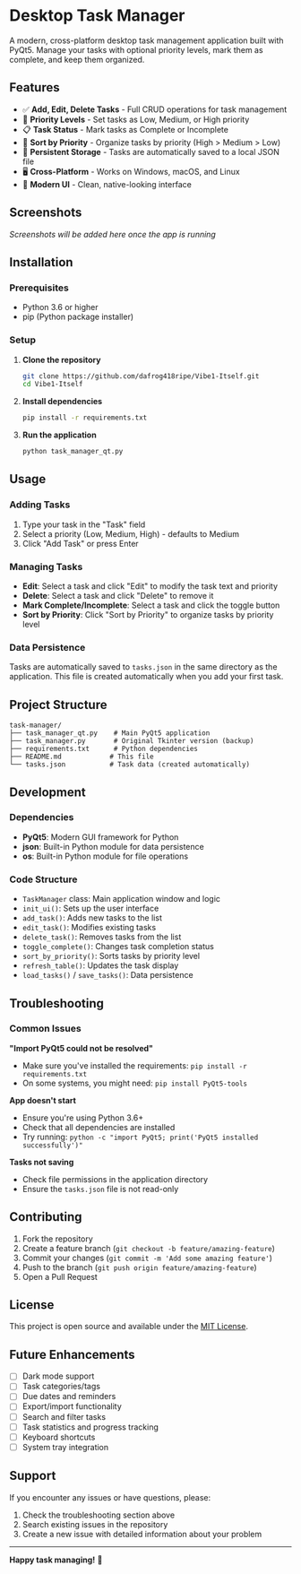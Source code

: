 # Desktop Task Manager

A modern, cross-platform desktop task management application built with PyQt5. Manage your tasks with optional priority levels, mark them as complete, and keep them organized.

## Features

- ✅ **Add, Edit, Delete Tasks** - Full CRUD operations for task management
- 🎯 **Priority Levels** - Set tasks as Low, Medium, or High priority
- 📋 **Task Status** - Mark tasks as Complete or Incomplete
- 🔄 **Sort by Priority** - Organize tasks by priority (High > Medium > Low)
- 💾 **Persistent Storage** - Tasks are automatically saved to a local JSON file
- 🖥️ **Cross-Platform** - Works on Windows, macOS, and Linux
- 🎨 **Modern UI** - Clean, native-looking interface

## Screenshots

*Screenshots will be added here once the app is running*

## Installation

### Prerequisites

- Python 3.6 or higher
- pip (Python package installer)

### Setup

1. **Clone the repository**
   ```bash
   git clone https://github.com/dafrog418ripe/Vibe1-Itself.git
   cd Vibe1-Itself
   ```

2. **Install dependencies**
   ```bash
   pip install -r requirements.txt
   ```

3. **Run the application**
   ```bash
   python task_manager_qt.py
   ```

## Usage

### Adding Tasks
1. Type your task in the "Task" field
2. Select a priority (Low, Medium, High) - defaults to Medium
3. Click "Add Task" or press Enter

### Managing Tasks
- **Edit**: Select a task and click "Edit" to modify the task text and priority
- **Delete**: Select a task and click "Delete" to remove it
- **Mark Complete/Incomplete**: Select a task and click the toggle button
- **Sort by Priority**: Click "Sort by Priority" to organize tasks by priority level

### Data Persistence
Tasks are automatically saved to `tasks.json` in the same directory as the application. This file is created automatically when you add your first task.

## Project Structure

```
task-manager/
├── task_manager_qt.py    # Main PyQt5 application
├── task_manager.py       # Original Tkinter version (backup)
├── requirements.txt      # Python dependencies
├── README.md            # This file
└── tasks.json           # Task data (created automatically)
```

## Development

### Dependencies
- **PyQt5**: Modern GUI framework for Python
- **json**: Built-in Python module for data persistence
- **os**: Built-in Python module for file operations

### Code Structure
- `TaskManager` class: Main application window and logic
- `init_ui()`: Sets up the user interface
- `add_task()`: Adds new tasks to the list
- `edit_task()`: Modifies existing tasks
- `delete_task()`: Removes tasks from the list
- `toggle_complete()`: Changes task completion status
- `sort_by_priority()`: Sorts tasks by priority level
- `refresh_table()`: Updates the task display
- `load_tasks()` / `save_tasks()`: Data persistence

## Troubleshooting

### Common Issues

**"Import PyQt5 could not be resolved"**
- Make sure you've installed the requirements: `pip install -r requirements.txt`
- On some systems, you might need: `pip install PyQt5-tools`

**App doesn't start**
- Ensure you're using Python 3.6+
- Check that all dependencies are installed
- Try running: `python -c "import PyQt5; print('PyQt5 installed successfully')"`

**Tasks not saving**
- Check file permissions in the application directory
- Ensure the `tasks.json` file is not read-only

## Contributing

1. Fork the repository
2. Create a feature branch (`git checkout -b feature/amazing-feature`)
3. Commit your changes (`git commit -m 'Add some amazing feature'`)
4. Push to the branch (`git push origin feature/amazing-feature`)
5. Open a Pull Request

## License

This project is open source and available under the [MIT License](LICENSE).

## Future Enhancements

- [ ] Dark mode support
- [ ] Task categories/tags
- [ ] Due dates and reminders
- [ ] Export/import functionality
- [ ] Search and filter tasks
- [ ] Task statistics and progress tracking
- [ ] Keyboard shortcuts
- [ ] System tray integration

## Support

If you encounter any issues or have questions, please:
1. Check the troubleshooting section above
2. Search existing issues in the repository
3. Create a new issue with detailed information about your problem

---

**Happy task managing!** 🎯 